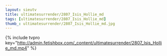 ```yaml
--- 
layout: sieutv
title: ultimatesurrender/2807_Isis_Hollie_md
tags: [ultimatesurrender/2807_Isis_Hollie_md]
thumb_: ultimatesurrender/2807_Isis_Hollie_md.jpg
---
```

{% include tvpro key="http://admin.fetishbox.com/_content/ultimatesurrender/2807_Isis_Hollie_md.mp4" %} 
